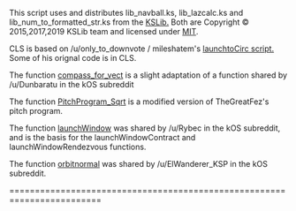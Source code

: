 This script uses and distributes lib_navball.ks, lib_lazcalc.ks and lib_num_to_formatted_str.ks from the <a href="https://github.com/KSP-KOS/KSLib">KSLib.</a>
Both are Copyright © 2015,2017,2019 KSLib team and licensed under <a href="https://opensource.org/licenses/MIT">MIT</a>.

CLS is based on /u/only_to_downvote / mileshatem's <a href="https://github.com/mileshatem/launchToCirc">launchtoCirc script.</a>
Some of his orignal code is in CLS.

The function <a href="https://www.reddit.com/r/Kos/comments/3fim1n/cant_find_the_direction_value/">compass_for_vect</a> is a slight adaptation of a function shared by /u/Dunbaratu in the kOS subreddit

The function <a href="https://github.com/TheGreatFez/kOS-Scripts">PitchProgram_Sqrt</a> is a modified version of TheGreatFez's pitch program.

The function <a href="https://www.reddit.com/r/Kos/comments/539idc/comment/d7sdotu/?utm_source=share&utm_medium=web2x&context=3">launchWindow</a> was shared by /u/Rybec in the kOS subreddit, and is the basis for the launchWindowContract and launchWindowRendezvous functions.	

The function <a href="https://www.reddit.com/r/Kos/comments/6bsg5g/comment/dhyymbi/?utm_source=share&utm_medium=web2x&context=3">orbitnormal</a> was shared by /u/ElWanderer_KSP in the kOS subreddit.		

========================================================================